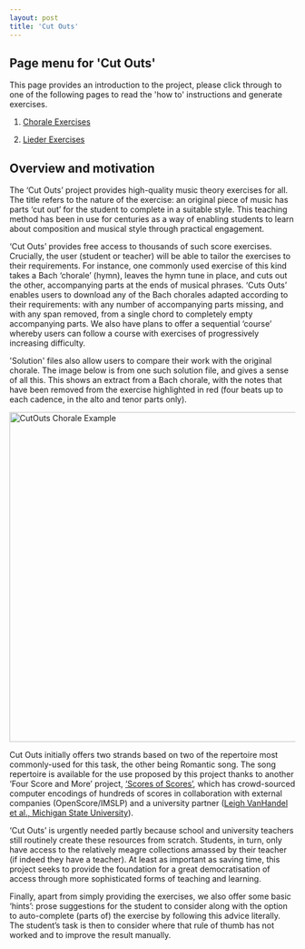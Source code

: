 ```yaml
---
layout: post
title: 'Cut Outs'
---
```


## Page menu for 'Cut Outs'

This page provides an introduction to the project, please click through to one of the following pages to read the 'how to' instructions and generate exercises.

1. [Chorale Exercises](/apps/chorales)

2. [Lieder Exercises](/cut-outs/Lieder-Exercises)

## Overview and motivation

The ‘Cut Outs’ project provides high-quality music theory exercises for all.
The title refers to the nature of the exercise: an original piece of music has parts ‘cut out’ for the student to complete in a suitable style.
This teaching method has been in use for centuries as a way of enabling students to learn about composition and musical style through practical engagement.

‘Cut Outs’ provides free access to thousands of such score exercises.
Crucially, the user (student or teacher) will be able to tailor the exercises to their requirements.
For instance, one commonly used exercise of this kind takes a Bach ‘chorale’ (hymn), leaves the hymn tune in place, and cuts out the other, accompanying parts at the ends of musical phrases.
‘Cuts Outs’ enables users to download any of the Bach chorales adapted according to their requirements: with any number of accompanying parts missing, and with any span removed, from a single chord to completely empty accompanying parts.
We also have plans to offer a sequential ‘course’ whereby users can follow a course with exercises of progressively increasing difficulty.

'Solution' files also allow users to compare their work with the original chorale.
The image below is from one such solution file, and gives a sense of all this.
This shows an extract from a Bach chorale, with the notes that have been removed from the exercise highlighted in red (four beats up to each cadence, in the alto and tenor parts only).
<div class="image-collection">
    <img src="/images/CutOutChorale" alt="CutOuts Chorale Example" width="580">
</div>

Cut Outs initially offers two strands based on two of the repertoire most commonly-used for this task, the other being Romantic song.
The song repertoire is available for the use proposed by this project thanks to another ‘Four Score and More’ project, [‘Scores of Scores’](/scores-of-scores), which has crowd-sourced computer encodings of hundreds of scores in collaboration with external companies (OpenScore/IMSLP) and a university partner ([Leigh VanHandel et al., Michigan State University](http://www.music.msu.edu/faculty/profile/leigh)).

‘Cut Outs’ is urgently needed partly because school and university teachers still routinely create these resources from scratch. Students, in turn, only have access to the relatively meagre collections amassed by their teacher (if indeed they have a teacher). At least as important as saving time, this project seeks to provide the foundation for a great democratisation of access through more sophisticated forms of teaching and learning.

Finally, apart from simply providing the exercises, we also offer some basic ‘hints’: prose suggestions for the student to consider along with the option to auto-complete (parts of) the exercise by following this advice literally.
The student’s task is then to consider where that rule of thumb has not worked and to improve the result manually.
